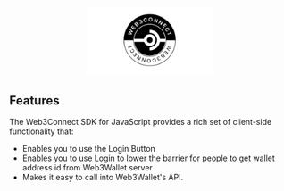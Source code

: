 <p align="center">
  <img src="./source/images/logo.jpg" alt="Web3Connect SDK Documentation" width="226">
  <br>
</p>

Features
------------

The Web3Connect SDK for JavaScript provides a rich set of client-side functionality that:

* Enables you to use the Login Button
* Enables you to use Login to lower the barrier for people to get wallet address id from Web3Wallet server
* Makes it easy to call into Web3Wallet's API.